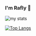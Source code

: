 ### I'm Rafly 👋

<img alt="my stats" src="https://github-readme-stats.vercel.app/api?username=cometoodev"/>

[![Top Langs](https://github-readme-stats.vercel.app/api/top-langs/?username=cometoodev)](https://github.com/cometoodev/github-readme-stats)

